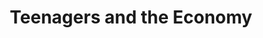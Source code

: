 ---
layout: content
data: economy
title: Teenagers and the Economy
isHome: true
link: https://figure.nz/search/?query=economy%20children&ref=yfnz
---